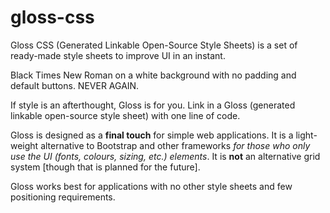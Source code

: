 # gloss-css
Gloss CSS (Generated Linkable Open-Source Style Sheets) is a set of ready-made style sheets to improve UI in an instant.

Black Times New Roman on a white background with no padding and default buttons. NEVER AGAIN.

If style is an afterthought, Gloss is for you. Link in a Gloss (generated linkable open-source style sheet) with one line of code.

Gloss is designed as a **final touch** for simple web applications. It is a light-weight alternative to Bootstrap and other frameworks *for those who only use the UI (fonts, colours, sizing, etc.) elements*. It is **not** an alternative grid system [though that is planned for the future].

Gloss works best for applications with no other style sheets and few positioning requirements.
